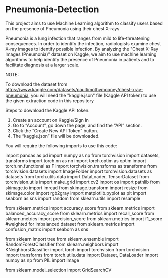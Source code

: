 # Pneumonia-Detection
This project aims to use Machine Learning algorithm to classify users based on the presence of Pneumonia using their chest X-rays

Pneumonia is a lung infection that ranges from mild to life-threatening consequences. In order to identify the infection, radiologists examine chest X-ray images to identify possible infection. By analyzing the "Chest X-Ray Images (Pneumonia)" dataset on Kaggle, we aim to use machine learning algorithms to help identify the presence of Pneumonia in patients and to facilitate diagnosis at a larger scale.

NOTE:

To download the dataset from https://www.kaggle.com/datasets/paultimothymooney/chest-xray-pneumonia, you will need the "kaggle.json" file (Kaggle API token) to use the given extraction code in this repository

Steps to download the Kaggle API token.
1. Create an account on Kaggle/Sign In
2. Go to “Account”, go down the page, and find the “API” section.
3. Click the “Create New API Token” button.
4. The “kaggle.json” file will be downloaded.

You will require the following imports to use this code:

import pandas as pd
import numpy as np
from torchvision import datasets, transforms
import torch.nn as nn
import torch.optim as optim
import torch.nn.functional as F
import torchvision.transforms as transforms
from torchvision.datasets import ImageFolder
import torchvision.datasets as datasets
from torch.utils.data import DataLoader, TensorDataset
from torchvision.utils import make_grid
import cv2
import os
import pathlib
from skimage.io import imread
from skimage.transform import resize
from skimage.color import rgb2gray
import matplotlib.pyplot as plt
import seaborn as sns
import random
from sklearn.utils import resample

from sklearn.metrics import accuracy_score
from sklearn.metrics import balanced_accuracy_score
from sklearn.metrics import recall_score
from sklearn.metrics import precision_score
from sklearn.metrics import f1_score #weighted for imbalanced dataset
from sklearn.metrics import confusion_matrix
import seaborn as sns

from sklearn import tree
from sklearn.ensemble import RandomForestClassifier
from sklearn.neighbors import KNeighborsClassifier
import torch
import torchvision
from torchvision import transforms
from torch.utils.data import Dataset, DataLoader
import numpy as np
from PIL import Image

from sklearn.model_selection import GridSearchCV

